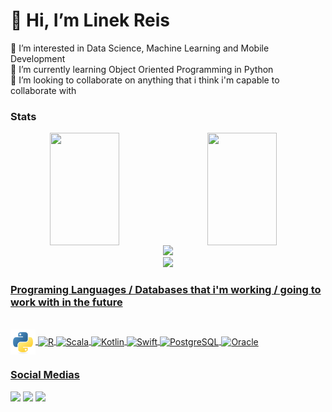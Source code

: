 # 👋 Hi, I’m Linek Reis
<div> 👀 I’m interested in Data Science, Machine Learning and Mobile Development </div>
<div> 🌱 I’m currently learning Object Oriented Programming in Python </div>
<div> 💞️ I’m looking to collaborate on anything that i think i'm capable to collaborate with </div>

<h3> Stats</h3>
<div align="center">
  <a href="https://github.com/NikiReis">
  <img height="180em" align="left" width="47%" src="https://github-readme-stats.vercel.app/api?username=nikireis&show_icons=true&theme=dracula&include_all_commits=true&count_private=true"/>
  <img height="180em" align="center" width="47%" src="https://github-readme-stats.vercel.app/api/top-langs/?username=nikireis&layout=compact&langs_count=7&theme=dracula"/> 
</div>
  
<div align="center">
    <a href="https://github.com/NikiReis/Python--Exercises">
    <img aling="left" width="40%" src="https://github-readme-stats.vercel.app/api/pin/?username=nikireis&repo=python--exercises"/>
</div>
  
<div align="center">
    <a href="https://github.com/NikiReis/Python--Exercises">
    <img aling="left" width="40%" src="https://github-readme-stats.vercel.app/api/pin/?username=nikireis&repo=pratic_projects_ucb"/>
</div>
  
<h3>Programing Languages / Databases that i'm working / going to work with in the future</h3>
<div style="display: inline_block"><br>
  <img align="center" alt="Python" height="40" width="40" src="https://raw.githubusercontent.com/devicons/devicon/master/icons/python/python-original.svg" >
  <img align="center" alt="R" height="40" width="40" src="https://cdn.jsdelivr.net/gh/devicons/devicon/icons/r/r-original.svg" >
  <img align="center" alt="Scala" height="40" width="40" src="https://cdn.jsdelivr.net/gh/devicons/devicon/icons/scala/scala-original.svg" >
  <img align="center" alt="Kotlin" height="37" width="37" src="https://cdn.jsdelivr.net/gh/devicons/devicon/icons/kotlin/kotlin-original.svg" >
  <img align="center" alt="Swift" height="40" width="40" src="https://cdn.jsdelivr.net/gh/devicons/devicon/icons/swift/swift-original.svg" >
  <img align="center" alt="PostgreSQL" height="40" width="40" src="https://cdn.jsdelivr.net/gh/devicons/devicon/icons/postgresql/postgresql-plain.svg" >
  <img align="center" alt="Oracle" height="75" width="75" src="https://cdn.jsdelivr.net/gh/devicons/devicon/icons/oracle/oracle-original.svg" >
</div>
  
<h3>Social Medias</h3>
<div> 
  <a href="https://www.instagram.com/linekreis/" target="_blank"><img src="https://img.shields.io/badge/-Instagram-%23E4405F?style=for-the-badge&logo=instagram&logoColor=white" target="_blank"></a>
  <a href = "mailto:linekreis@hotmail.com.com"><img src="https://img.shields.io/badge/Hotmail-0078D4?style=for-the-badge&logo=microsoft-outlook&logoColor=white" target="_blank"></a>
  <a href="https://www.linkedin.com/in/linekreis/" target="_blank"><img src="https://img.shields.io/badge/-LinkedIn-%230077B5?style=for-the-badge&logo=linkedin&logoColor=white" target="_blank"></a> 
</div>
